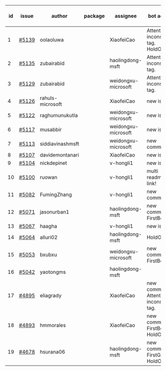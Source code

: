 | id | issue | author | package | assignee | bot advice | created date of issue | target release date | date from target |
| ------ | ------ | ------ | ------ | ------ | ------ | ------ | ------ | :-----: |
| 1 | [#5139](https://github.com/Azure/sdk-release-request/issues/5139) | oolaoluwa |  | XiaofeiCao | Attention to inconsistent tag. HoldOn. | 04-16 | 05-24 |  |
| 2 | [#5135](https://github.com/Azure/sdk-release-request/issues/5135) | zubairabid |  | haolingdong-msft | Attention to inconsistent tag. | 04-12 | 05-24 |  |
| 3 | [#5129](https://github.com/Azure/sdk-release-request/issues/5129) | zubairabid |  | weidongxu-microsoft | Attention to inconsistent tag. | 04-12 | 05-24 |  |
| 4 | [#5126](https://github.com/Azure/sdk-release-request/issues/5126) | rahuls-microsoft |  | XiaofeiCao | new issue. | 04-11 | 04-26 |  |
| 5 | [#5122](https://github.com/Azure/sdk-release-request/issues/5122) | raghumunukutla |  | weidongxu-microsoft | new issue. | 04-11 | 04-26 |  |
| 6 | [#5117](https://github.com/Azure/sdk-release-request/issues/5117) | musabbir |  | weidongxu-microsoft | new issue. | 04-08 | 04-26 |  |
| 7 | [#5113](https://github.com/Azure/sdk-release-request/issues/5113) | siddiavinashmsft |  | weidongxu-microsoft | new comment. | 04-04 | 04-26 |  |
| 8 | [#5107](https://github.com/Azure/sdk-release-request/issues/5107) | davidemontanari |  | XiaofeiCao | new issue. | 04-03 | 04-26 |  |
| 9 | [#5104](https://github.com/Azure/sdk-release-request/issues/5104) | nickdepinet |  | v-hongli1 | new issue. | 04-01 | 04-26 |  |
| 10 | [#5100](https://github.com/Azure/sdk-release-request/issues/5100) | ruowan |  | v-hongli1 | multi readme link! | 04-01 | 04-26 |  |
| 11 | [#5082](https://github.com/Azure/sdk-release-request/issues/5082) | FumingZhang |  | v-hongli1 | new comment. | 03-25 | 04-26 |  |
| 12 | [#5071](https://github.com/Azure/sdk-release-request/issues/5071) | jasonurban1 |  | haolingdong-msft | new comment. FirstBeta. | 03-22 | 04-26 |  |
| 13 | [#5067](https://github.com/Azure/sdk-release-request/issues/5067) | haagha |  | v-hongli1 | new issue. | 03-21 | 04-26 |  |
| 14 | [#5064](https://github.com/Azure/sdk-release-request/issues/5064) | alluri02 |  | haolingdong-msft | HoldOn. | 03-20 | 04-26 |  |
| 15 | [#5053](https://github.com/Azure/sdk-release-request/issues/5053) | bxubxu |  | weidongxu-microsoft | new comment. FirstBeta. | 03-18 | 04-26 |  |
| 16 | [#5042](https://github.com/Azure/sdk-release-request/issues/5042) | yaotongms |  | haolingdong-msft |  | 03-13 | 04-26 |  |
| 17 | [#4895](https://github.com/Azure/sdk-release-request/issues/4895) | eliagrady |  | XiaofeiCao | new comment. Attention to inconsistent tag. | 01-18 | 04-26 |  |
| 18 | [#4893](https://github.com/Azure/sdk-release-request/issues/4893) | hmmorales |  | XiaofeiCao | new comment. FirstBeta. HoldOn. | 01-16 | 03-22 |  |
| 19 | [#4678](https://github.com/Azure/sdk-release-request/issues/4678) | hsurana06 |  | haolingdong-msft | new comment. FirstGA. HoldOn. | 10-23 | 04-26 |  |

